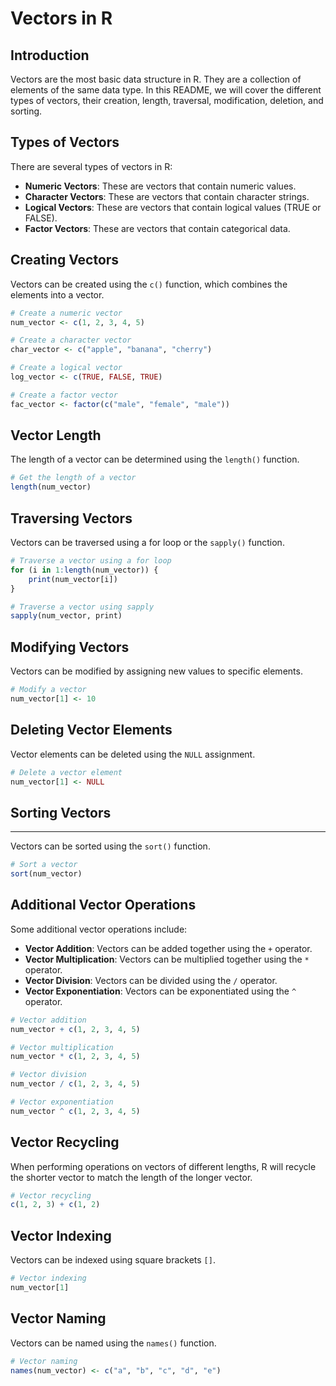 # Vectors in R

## Introduction


Vectors are the most basic data structure in R. They are a collection of elements of the same data type. In this README, we will cover the different types of vectors, their creation, length, traversal, modification, deletion, and sorting.

## Types of Vectors


There are several types of vectors in R:

*   **Numeric Vectors**: These are vectors that contain numeric values.
*   **Character Vectors**: These are vectors that contain character strings.
*   **Logical Vectors**: These are vectors that contain logical values (TRUE or FALSE).
*   **Factor Vectors**: These are vectors that contain categorical data.

## Creating Vectors


Vectors can be created using the `c()` function, which combines the elements into a vector.

```r
# Create a numeric vector
num_vector <- c(1, 2, 3, 4, 5)

# Create a character vector
char_vector <- c("apple", "banana", "cherry")

# Create a logical vector
log_vector <- c(TRUE, FALSE, TRUE)

# Create a factor vector
fac_vector <- factor(c("male", "female", "male"))
```

## Vector Length

The length of a vector can be determined using the `length()` function.

```r
# Get the length of a vector
length(num_vector)
```

## Traversing Vectors


Vectors can be traversed using a for loop or the `sapply()` function.

```r
# Traverse a vector using a for loop
for (i in 1:length(num_vector)) {
    print(num_vector[i])
}

# Traverse a vector using sapply
sapply(num_vector, print)
```

## Modifying Vectors

Vectors can be modified by assigning new values to specific elements.

```r
# Modify a vector
num_vector[1] <- 10
```

## Deleting Vector Elements

Vector elements can be deleted using the `NULL` assignment.

```r
# Delete a vector element
num_vector[1] <- NULL
```

## Sorting Vectors
------------------

Vectors can be sorted using the `sort()` function.

```r
# Sort a vector
sort(num_vector)
```

## Additional Vector Operations


Some additional vector operations include:

*   **Vector Addition**: Vectors can be added together using the `+` operator.
*   **Vector Multiplication**: Vectors can be multiplied together using the `*` operator.
*   **Vector Division**: Vectors can be divided using the `/` operator.
*   **Vector Exponentiation**: Vectors can be exponentiated using the `^` operator.

```r
# Vector addition
num_vector + c(1, 2, 3, 4, 5)

# Vector multiplication
num_vector * c(1, 2, 3, 4, 5)

# Vector division
num_vector / c(1, 2, 3, 4, 5)

# Vector exponentiation
num_vector ^ c(1, 2, 3, 4, 5)
```

## Vector Recycling


When performing operations on vectors of different lengths, R will recycle the shorter vector to match the length of the longer vector.

```r
# Vector recycling
c(1, 2, 3) + c(1, 2)
```

## Vector Indexing

Vectors can be indexed using square brackets `[]`.

```r
# Vector indexing
num_vector[1]
```

## Vector Naming


Vectors can be named using the `names()` function.

```r
# Vector naming
names(num_vector) <- c("a", "b", "c", "d", "e")
```

